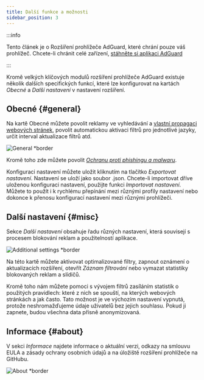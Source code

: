 ```yaml
---
title: Další funkce a možnosti
sidebar_position: 3
---
```


:::info

Tento článek je o Rozšíření prohlížeče AdGuard, které chrání pouze váš prohlížeč. Chcete-li chránit celé zařízení, [stáhněte si aplikaci AdGuard](https://agrd.io/download-kb-adblock)

:::

Kromě velkých klíčových modulů rozšíření prohlížeče AdGuard existuje několik dalších specifických funkcí, které lze konfigurovat na kartách _Obecné_ a _Další nastavení_ v nastavení rozšíření.

## Obecné {#general}

Na kartě Obecné můžete povolit reklamy ve vyhledávání a [vlastní propagaci webových stránek](/general/ad-filtering/search-ads), povolit automatickou aktivaci filtrů pro jednotlivé jazyky, určit interval aktualizace filtrů atd.

![General \*border](https://cdn.adtidy.org/content/Kb/ad_blocker/browser_extension/ad_blocker_browser_extension_general.png)

Kromě toho zde můžete povolit [_Ochranu proti phishingu a malwaru_](/general/browsing-security).

Konfiguraci nastavení můžete uložit kliknutím na tlačítko _Exportovat nastavení_. Nastavení se uloží jako soubor .json. Chcete-li importovat dříve uloženou konfiguraci nastavení, použijte funkci _Importovat nastavení_. Můžete to použít i k rychlému přepínání mezi různými profily nastavení nebo dokonce k přenosu konfigurací nastavení mezi různými prohlížeči.

## Další nastavení {#misc}

Sekce _Další nastavení_ obsahuje řadu různých nastavení, která souvisejí s procesem blokování reklam a použitelností aplikace.

![Additional settings \*border](https://cdn.adtidy.org/content/Kb/ad_blocker/browser_extension/ad_blocker_browser_extension_additional_settings.png)

Na této kartě můžete aktivovat optimalizované filtry, zapnout oznámení o aktualizacích rozšíření, otevřít _Záznam filtrování_ nebo vymazat statistiky blokovaných reklam a slídičů.

Kromě toho nám můžete pomoci s vývojem filtrů zasíláním statistik o použitých pravidlech: které z nich se spouští, na kterých webových stránkách a jak často. Tato možnost je ve výchozím nastavení vypnutá, protože neshromažďujeme údaje uživatelů bez jejich souhlasu. Pokud ji zapnete, budou všechna data přísně anonymizovaná.

## Informace {#about}

V sekci _Informace_ najdete informace o aktuální verzi, odkazy na smlouvu EULA a zásady ochrany osobních údajů a na úložiště rozšíření prohlížeče na GitHubu.

![About \*border](https://cdn.adtidy.org/content/Kb/ad_blocker/browser_extension/ad_blocker_browser_extension_about.png)
